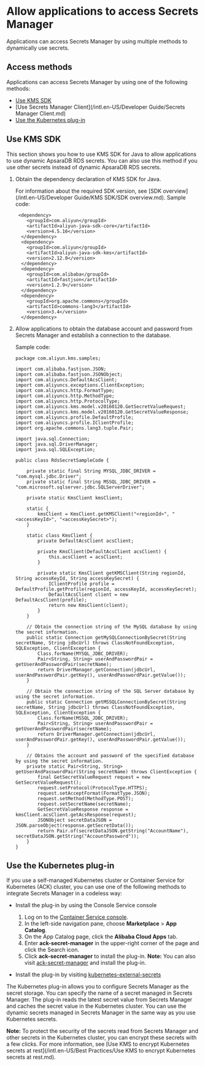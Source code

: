 # Allow applications to access Secrets Manager

Applications can access Secrets Manager by using multiple methods to dynamically use secrets.

## Access methods

Applications can access Secrets Manager by using one of the following methods:

-   [Use KMS SDK](#section_hzp_rfv_3dl)
-   [Use Secrets Manager Client](/intl.en-US/Developer Guide/Secrets Manager Client.md)
-   [Use the Kubernetes plug-in](#section_0vz_zbn_5us)

## Use KMS SDK

This section shows you how to use KMS SDK for Java to allow applications to use dynamic ApsaraDB RDS secrets. You can also use this method if you use other secrets instead of dynamic ApsaraDB RDS secrets.

1.  Obtain the dependency declaration of KMS SDK for Java.

    For information about the required SDK version, see [SDK overview](/intl.en-US/Developer Guide/KMS SDK/SDK overview.md). Sample code:

    ```
     <dependency>
        <groupId>com.aliyun</groupId>
        <artifactId>aliyun-java-sdk-core</artifactId>
        <version>4.5.16</version>
      </dependency>
      <dependency>
        <groupId>com.aliyun</groupId>
        <artifactId>aliyun-java-sdk-kms</artifactId>
        <version>2.12.0</version>
      </dependency>
      <dependency>
        <groupId>com.alibaba</groupId>
        <artifactId>fastjson</artifactId>
        <version>1.2.9</version>
      </dependency>
      <dependency>
        <groupId>org.apache.commons</groupId>
        <artifactId>commons-lang3</artifactId>
        <version>3.4</version>
      </dependency> 
    ```

2.  Allow applications to obtain the database account and password from Secrets Manager and establish a connection to the database.

    Sample code:

    ```
    package com.aliyun.kms.samples;
    
    import com.alibaba.fastjson.JSON;
    import com.alibaba.fastjson.JSONObject;
    import com.aliyuncs.DefaultAcsClient;
    import com.aliyuncs.exceptions.ClientException;
    import com.aliyuncs.http.FormatType;
    import com.aliyuncs.http.MethodType;
    import com.aliyuncs.http.ProtocolType;
    import com.aliyuncs.kms.model.v20160120.GetSecretValueRequest;
    import com.aliyuncs.kms.model.v20160120.GetSecretValueResponse;
    import com.aliyuncs.profile.DefaultProfile;
    import com.aliyuncs.profile.IClientProfile;
    import org.apache.commons.lang3.tuple.Pair;
    
    import java.sql.Connection;
    import java.sql.DriverManager;
    import java.sql.SQLException;
    
    public class RdsSecretSampleCode {
    
        private static final String MYSQL_JDBC_DRIVER = "com.mysql.jdbc.Driver";
        private static final String MSSQL_JDBC_DRIVER = "com.microsoft.sqlserver.jdbc.SQLServerDriver";
    
        private static KmsClient kmsClient;
    
        static {
            kmsClient = KmsClient.getKMSClient("<regionId>", "<accessKeyId>", "<accessKeySecret>");
        }
    
        static class KmsClient {
            private DefaultAcsClient acsClient;
    
            private KmsClient(DefaultAcsClient acsClient) {
                this.acsClient = acsClient;
            }
    
            private static KmsClient getKMSClient(String regionId, String accessKeyId, String accessKeySecret) {
                IClientProfile profile = DefaultProfile.getProfile(regionId, accessKeyId, accessKeySecret);
                DefaultAcsClient client = new DefaultAcsClient(profile);
                return new KmsClient(client);
            }
        }
    
        // Obtain the connection string of the MySQL database by using the secret information.
        public static Connection getMySQLConnectionBySecret(String secretName, String jdbcUrl) throws ClassNotFoundException, SQLException, ClientException {
            Class.forName(MYSQL_JDBC_DRIVER);
            Pair<String, String> userAndPasswordPair = getUserAndPasswordPair(secretName);
            return DriverManager.getConnection(jdbcUrl, userAndPasswordPair.getKey(), userAndPasswordPair.getValue());
        }
    
        // Obtain the connection string of the SQL Server database by using the secret information.
        public static Connection getMSSQLConnectionBySecret(String secretName, String jdbcUrl) throws ClassNotFoundException, SQLException, ClientException {
            Class.forName(MSSQL_JDBC_DRIVER);
            Pair<String, String> userAndPasswordPair = getUserAndPasswordPair(secretName);
            return DriverManager.getConnection(jdbcUrl, userAndPasswordPair.getKey(), userAndPasswordPair.getValue());
        }
    
        // Obtains the account and password of the specified database by using the secret information.
        private static Pair<String, String> getUserAndPasswordPair(String secretName) throws ClientException {
            final GetSecretValueRequest request = new GetSecretValueRequest();
            request.setProtocol(ProtocolType.HTTPS);
            request.setAcceptFormat(FormatType.JSON);
            request.setMethod(MethodType.POST);
            request.setSecretName(secretName);
            GetSecretValueResponse response = kmsClient.acsClient.getAcsResponse(request);
            JSONObject secretDataJSON = JSON.parseObject(response.getSecretData());
            return Pair.of(secretDataJSON.getString("AccountName"), secretDataJSON.getString("AccountPassword"));
        }
    }
    ```


## Use the Kubernetes plug-in

If you use a self-managed Kubernetes cluster or Container Service for Kubernetes \(ACK\) cluster, you can use one of the following methods to integrate Secrets Manager in a codeless way:

-   Install the plug-in by using the Console Service console

    1.  Log on to the [Container Service console](https://cs.console.aliyun.com).
    2.  In the left-side navigation pane, choose **Marketplace** \> **App Catalog**.
    3.  On the App Catalog page, click the **Alibaba Cloud Apps** tab.
    4.  Enter **ack-secret-manager** in the upper-right corner of the page and click the Search icon.
    5.  Click **ack-secret-manager** to install the plug-in.
    **Note:** You can also visit [ack-secret-manager](https://github.com/AliyunContainerService/ack-secret-manager) and install the plug-in.

-   Install the plug-in by visiting [kubernetes-external-secrets](https://github.com/external-secrets/kubernetes-external-secrets)

The Kubernetes plug-in allows you to configure Secrets Manager as the secret storage. You can specify the name of a secret managed in Secrets Manager. The plug-in reads the latest secret value from Secrets Manager and caches the secret value in the Kubernetes cluster. You can use the dynamic secrets managed in Secrets Manager in the same way as you use Kubernetes secrets.

**Note:** To protect the security of the secrets read from Secrets Manager and other secrets in the Kubernetes cluster, you can encrypt these secrets with a few clicks. For more information, see [Use KMS to encrypt Kubernetes secrets at rest](/intl.en-US/Best Practices/Use KMS to encrypt Kubernetes secrets at rest.md).

